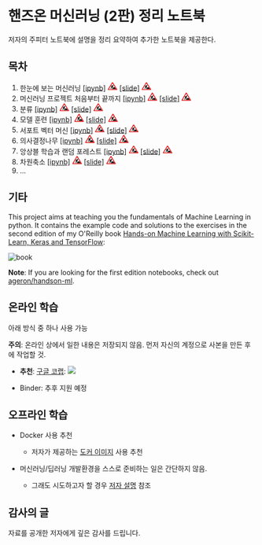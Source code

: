 핸즈온 머신러닝 (2판) 정리 노트북
=======================

저자의 주피터 노트북에 설명을 정리 요약하여 추가한 노트북을 제공한다. 

## 목차

1. 한눈에 보는 머신러닝 
    [[ipynb]](./notebooks/01_the_machine_learning_landscape.ipynb) 
    <img src="notebooks/images/baustelle.png" width="20"/>
    [[slide]](./notebooks/slides/handsOnML-slide-01.pdf)
    <img src="notebooks/images/baustelle.png" width="20"/>    
1. 머신러닝 프로젝트 처음부터 끝까지 
    [[ipynb]](./notebooks/02_end_to_end_machine_learning_project.ipynb)
    <img src="notebooks/images/baustelle.png" width="20"/>
    [[slide]](./notebooks/slides/handsOnML-slide-02.pdf)
    <img src="notebooks/images/baustelle.png" width="20"/>    
1. 분류
    [[ipynb]](./notebooks/03_classification.ipynb)
    <img src="notebooks/images/baustelle.png" width="20"/>
    [[slide]](./notebooks/slides/handsOnML-slide-03.pdf)
    <img src="notebooks/images/baustelle.png" width="20"/>    
1. 모델 훈련
    [[ipynb]](./notebooks/04_training_linear_models.ipynb)
    <img src="notebooks/images/baustelle.png" width="20"/>
    [[slide]](./notebooks/slides/handsOnML-slide-04.pdf)
    <img src="notebooks/images/baustelle.png" width="20"/>    
1. 서포트 벡터 머신
    [[ipynb]](./notebooks/05_support_vector_machines.ipynb)
    <img src="notebooks/images/baustelle.png" width="20"/>
    [[slide]](./notebooks/slides/handsOnML-slide-05.pdf)
    <img src="notebooks/images/baustelle.png" width="20"/>    
1. 의사결정나무
    [[ipynb]](./notebooks/06_decision_trees.ipynb)
    <img src="notebooks/images/baustelle.png" width="20"/>
    [[slide]](./notebooks/slides/handsOnML-slide-06.pdf)
    <img src="notebooks/images/baustelle.png" width="20"/>    
1. 앙상블 학습과 랜덤 포레스트
    [[ipynb]](./notebooks/07_ensemble_learning_and_random_forests.ipynb)
    <img src="notebooks/images/baustelle.png" width="20"/>
    [[slide]](./notebooks/slides/handsOnML-slide-07.pdf)
    <img src="notebooks/images/baustelle.png" width="20"/>    
1. 차원축소
    [[ipynb]](./notebooks/08_dimensionality_reduction.ipynb)
    <img src="notebooks/images/baustelle.png" width="20"/>
    [[slide]](./notebooks/slides/handsOnML-slide-08.pdf)
    <img src="notebooks/images/baustelle.png" width="20"/>    
1. ...

## 기타

This project aims at teaching you the fundamentals of Machine Learning in
python. It contains the example code and solutions to the exercises in the second edition of my O'Reilly book [Hands-on Machine Learning with Scikit-Learn, Keras and TensorFlow](https://www.oreilly.com/library/view/hands-on-machine-learning/9781492032632/):

<img src="https://images-na.ssl-images-amazon.com/images/I/51aqYc1QyrL._SX379_BO1,204,203,200_.jpg" title="book" width="150" />

**Note**: If you are looking for the first edition notebooks, check out [ageron/handson-ml](https://github.com/ageron/handson-ml).

## 온라인 학습
아래 방식 중 하나 사용 가능

**주의**: 온라인 상에서 일한 내용은 저장되지 않음. 먼저 자신의 계정으로 사본을 만든 후에 작업할 것.

* **추천**: [구글 코랩](https://colab.research.google.com/github/liganega/handson-ml2/blob/master/):
<a href="https://colab.research.google.com/github/liganega/handson-ml2/blob/master/"><img src="https://colab.research.google.com/img/colab_favicon.ico" width="90" /></a>

* Binder: 추후 지원 예정

## 오프라인 학습

* Docker 사용 추천
    * 저자가 제공하는 [도커 이미지](https://hub.docker.com/r/ageron/handson-ml2/tags) 사용 추천

* 머신러닝/딥러닝 개발환경을 스스로 준비하는 일은 간단하지 않음.
    * 그래도 시도하고자 할 경우 [저자 설명](INSTALL.md) 참조

## 감사의 글

자료를 공개한 저자에게 깊은 감사를 드립니다. 
